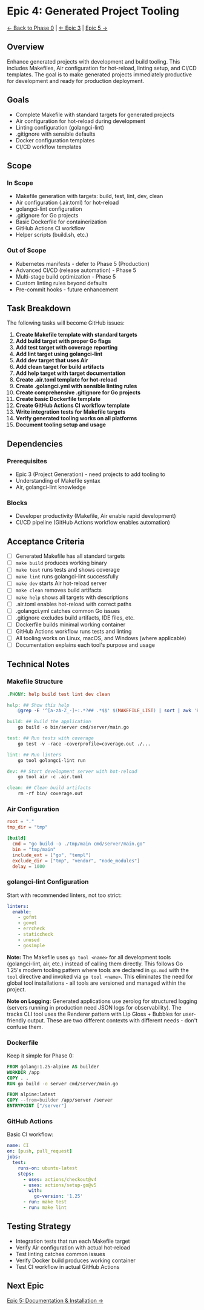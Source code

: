 # Epic 4: Generated Project Tooling

[← Back to Phase 0](../0-foundation.md) | [← Epic 3](./3-project-generation.md) | [Epic 5 →](./5-documentation.md)

## Overview

Enhance generated projects with development and build tooling. This includes Makefiles, Air configuration for hot-reload, linting setup, and CI/CD templates. The goal is to make generated projects immediately productive for development and ready for production deployment.

## Goals

- Complete Makefile with standard targets for generated projects
- Air configuration for hot-reload during development
- Linting configuration (golangci-lint)
- .gitignore with sensible defaults
- Docker configuration templates
- CI/CD workflow templates

## Scope

### In Scope

- Makefile generation with targets: build, test, lint, dev, clean
- Air configuration (.air.toml) for hot-reload
- golangci-lint configuration
- .gitignore for Go projects
- Basic Dockerfile for containerization
- GitHub Actions CI workflow
- Helper scripts (build.sh, etc.)

### Out of Scope

- Kubernetes manifests - defer to Phase 5 (Production)
- Advanced CI/CD (release automation) - Phase 5
- Multi-stage build optimization - Phase 5
- Custom linting rules beyond defaults
- Pre-commit hooks - future enhancement

## Task Breakdown

The following tasks will become GitHub issues:

1. **Create Makefile template with standard targets**
2. **Add build target with proper Go flags**
3. **Add test target with coverage reporting**
4. **Add lint target using golangci-lint**
5. **Add dev target that uses Air**
6. **Add clean target for build artifacts**
7. **Add help target with target documentation**
8. **Create .air.toml template for hot-reload**
9. **Create .golangci.yml with sensible linting rules**
10. **Create comprehensive .gitignore for Go projects**
11. **Create basic Dockerfile template**
12. **Create GitHub Actions CI workflow template**
13. **Write integration tests for Makefile targets**
14. **Verify generated tooling works on all platforms**
15. **Document tooling setup and usage**

## Dependencies

### Prerequisites

- Epic 3 (Project Generation) - need projects to add tooling to
- Understanding of Makefile syntax
- Air, golangci-lint knowledge

### Blocks

- Developer productivity (Makefile, Air enable rapid development)
- CI/CD pipeline (GitHub Actions workflow enables automation)

## Acceptance Criteria

- [ ] Generated Makefile has all standard targets
- [ ] `make build` produces working binary
- [ ] `make test` runs tests and shows coverage
- [ ] `make lint` runs golangci-lint successfully
- [ ] `make dev` starts Air hot-reload server
- [ ] `make clean` removes build artifacts
- [ ] `make help` shows all targets with descriptions
- [ ] .air.toml enables hot-reload with correct paths
- [ ] .golangci.yml catches common Go issues
- [ ] .gitignore excludes build artifacts, IDE files, etc.
- [ ] Dockerfile builds minimal working container
- [ ] GitHub Actions workflow runs tests and linting
- [ ] All tooling works on Linux, macOS, and Windows (where applicable)
- [ ] Documentation explains each tool's purpose and usage

## Technical Notes

### Makefile Structure

```makefile
.PHONY: help build test lint dev clean

help: ## Show this help
	@grep -E '^[a-zA-Z_-]+:.*?## .*$$' $(MAKEFILE_LIST) | sort | awk 'BEGIN {FS = ":.*?## "}; {printf "\033[36m%-20s\033[0m %s\n", $$1, $$2}'

build: ## Build the application
	go build -o bin/server cmd/server/main.go

test: ## Run tests with coverage
	go test -v -race -coverprofile=coverage.out ./...

lint: ## Run linters
	go tool golangci-lint run

dev: ## Start development server with hot-reload
	go tool air -c .air.toml

clean: ## Clean build artifacts
	rm -rf bin/ coverage.out
```

### Air Configuration

```toml
root = "."
tmp_dir = "tmp"

[build]
  cmd = "go build -o ./tmp/main cmd/server/main.go"
  bin = "tmp/main"
  include_ext = ["go", "templ"]
  exclude_dir = ["tmp", "vendor", "node_modules"]
  delay = 1000
```

### golangci-lint Configuration

Start with recommended linters, not too strict:

```yaml
linters:
  enable:
    - gofmt
    - govet
    - errcheck
    - staticcheck
    - unused
    - gosimple
```

**Note:** The Makefile uses `go tool <name>` for all development tools (golangci-lint, air, etc.) instead of calling them directly. This follows Go 1.25's modern tooling pattern where tools are declared in `go.mod` with the `tool` directive and invoked via `go tool <name>`. This eliminates the need for global tool installations - all tools are versioned and managed within the project.

**Note on Logging:** Generated applications use zerolog for structured logging (servers running in production need JSON logs for observability). The tracks CLI tool uses the Renderer pattern with Lip Gloss + Bubbles for user-friendly output. These are two different contexts with different needs - don't confuse them.

### Dockerfile

Keep it simple for Phase 0:

```dockerfile
FROM golang:1.25-alpine AS builder
WORKDIR /app
COPY . .
RUN go build -o server cmd/server/main.go

FROM alpine:latest
COPY --from=builder /app/server /server
ENTRYPOINT ["/server"]
```

### GitHub Actions

Basic CI workflow:

```yaml
name: CI
on: [push, pull_request]
jobs:
  test:
    runs-on: ubuntu-latest
    steps:
      - uses: actions/checkout@v4
      - uses: actions/setup-go@v5
        with:
          go-version: '1.25'
      - run: make test
      - run: make lint
```

## Testing Strategy

- Integration tests that run each Makefile target
- Verify Air configuration with actual hot-reload
- Test linting catches common issues
- Verify Docker build produces working container
- Test CI workflow in actual GitHub Actions

## Next Epic

[Epic 5: Documentation & Installation →](./5-documentation.md)
